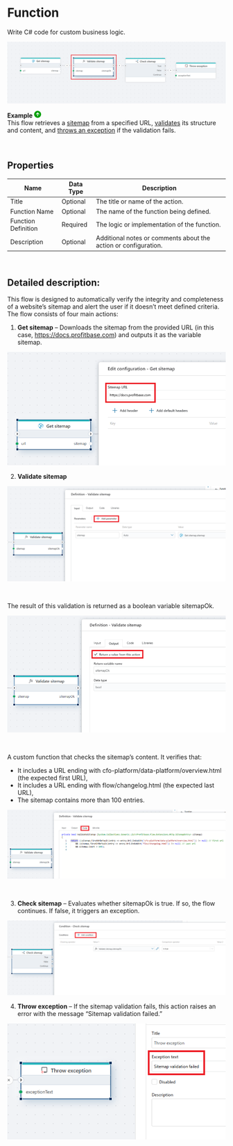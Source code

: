 # Function

Write C# code for custom business logic.


![img](../../../../images/flow/functionDoc.png)

**Example** ![img](../../../../images/strz.jpg)  
This flow retrieves a [sitemap](../../actions/http/get-sitemap.md) from a specified URL, [validates](if.md) its structure and content, and [throws an exception](throw-exception.md) if the validation fails.

<br/>

## Properties

| Name               | Data Type | Description                                                   |
|--------------------|-----------|---------------------------------------------------------------|
| Title              | Optional  | The title or name of the action.                              |
| Function Name      | Optional  | The name of the function being defined.                       |
| Function Definition | Required  | The logic or implementation of the function.                 |
| Description        | Optional  | Additional notes or comments about the action or configuration. |

<br/>

## Detailed description:

This flow is designed to automatically verify the integrity and completeness of a website’s sitemap and alert the user if it doesn’t meet defined criteria.  
The flow consists of four main actions:

1. **Get sitemap** – Downloads the sitemap from the provided URL (in this case, https://docs.profitbase.com) and outputs it as the variable sitemap.

![img](../../../../images/flow/functionDoc1.png)

2. **Validate sitemap**  

![img](../../../../images/flow/functionDoc2.png)

<br/>

The result of this validation is returned as a boolean variable sitemapOk.

![img](../../../../images/flow/functionDoc3.png)

<br/>

A custom function that checks the sitemap’s content. It verifies that:
- It includes a URL ending with cfo-platform/data-platform/overview.html (the expected first URL),
- It includes a URL ending with flow/changelog.html (the expected last URL),
- The sitemap contains more than 100 entries.

![img](../../../../images/flow/functionDoc4.png)

<br/>

3. **Check sitemap** – Evaluates whether sitemapOk is true. If so, the flow continues. If false, it triggers an exception.

![img](../../../../images/flow/functionDoc5.png)

4. **Throw exception** – If the sitemap validation fails, this action raises an error with the message “Sitemap validation failed.”

![img](../../../../images/flow/functionDoc6.png)




